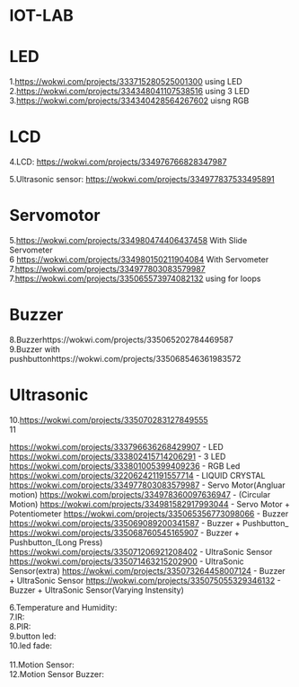 # IOT-LAB

# LED
1.https://wokwi.com/projects/333715280525001300 using LED<br>
2.https://wokwi.com/projects/334348041107538516 using 3 LED<br>
3.https://wokwi.com/projects/334340428564267602 uisng RGB<br>

# LCD
4.LCD: https://wokwi.com/projects/334976766828347987<br>

5.Ultrasonic sensor: https://wokwi.com/projects/334977837533495891<br>

# Servomotor
5.https://wokwi.com/projects/334980474406437458 With Slide Servometer <br>
6 https://wokwi.com/projects/334980150211904084 With Servometer<br>
7.https://wokwi.com/projects/334977803083579987 
7.https://wokwi.com/projects/335065573974082132 using for loops<br>

# Buzzer
8.Buzzerhttps://wokwi.com/projects/335065202784469587 <br>
9.Buzzer with pushbuttonhttps://wokwi.com/projects/335068546361983572 <br>

# Ultrasonic 
10.https://wokwi.com/projects/335070283127849555<br>
11



https://wokwi.com/projects/333796636268429907 - LED https://wokwi.com/projects/333802415714206291 - 3 LED
https://wokwi.com/projects/333801005399409236 - RGB Led
https://wokwi.com/projects/322062421191557714 - LIQUID CRYSTAL
https://wokwi.com/projects/334977803083579987 - Servo Motor(Angluar motion)
https://wokwi.com/projects/334978360097636947 - (Circular Motion)
https://wokwi.com/projects/334981582917993044 - Servo Motor + Potentiometer
https://wokwi.com/projects/335065356773098066 - Buzzer
https://wokwi.com/projects/335069089200341587 - Buzzer + Pushbutton_
https://wokwi.com/projects/335068760545165907 - Buzzer + Pushbutton_(Long Press)
https://wokwi.com/projects/335071206921208402 - UltraSonic Sensor
https://wokwi.com/projects/335071463215202900 - UltraSonic Sensor(extra)
https://wokwi.com/projects/335073264458007124 - Buzzer + UltraSonic Sensor
https://wokwi.com/projects/335075055329346132 - Buzzer + UltraSonic Sensor(Varying Instensity)






6.Temperature and Humidity:<br>
7.IR:<br>
8.PIR:<br>
9.button led:<br>
10.led fade:<br>                         
11.Motion Sensor:<br>
12.Motion Sensor Buzzer:<br>
